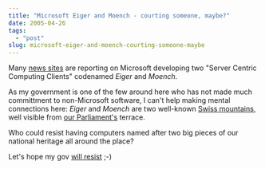 ```yaml
---
title: "Microsoft Eiger and Moench - courting someone, maybe?"
date: 2005-04-26
tags: 
  - "post"
slug: microsoft-eiger-and-moench-courting-someone-maybe
---
```


Many [news sites](http://www.google.ch/search?q=microsoft+eiger+&hl=en&lr=&start=0&sa=N) are reporting on Microsoft developing two "Server Centric Computing Clients" codenamed _Eiger_ and _Moench_.

As my government is one of the few around here who has not made much committment to non-Microsoft software, I can't help making mental connections here: _Eiger_ and _Moench_ are two well-known [Swiss mountains](http://www.about.ch/cantons/bern/eiger_moench_jungfrau.html), well visible from [our Parliament's](http://www.parlament.ch/e/homepage.htm) terrace.

Who could resist having computers named after two big pieces of our national heritage all around the place?

Let's hope my gov [will resist](http://www.linux.org) ;-)
